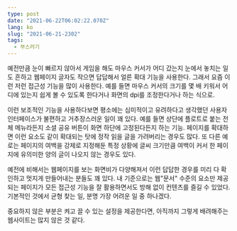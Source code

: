 ```yaml
---
type: post
date: "2021-06-22T06:02:22.070Z"
lang: ko
slug: "2021-06-21-2302"
tags:
  - 부스러기
---
```


예전만큼 눈이 빠르지 않아서 게임을 해도 마우스 커서가 어디 갔는지 눈에서 놓치는 일도 흔하고 웹페이지 글자도 작으면 답답해서 얼른 확대 기능을 사용한다. 그래서 요즘 이런 저런 접근성 기능을 많이 사용한다. 예를 들면 마우스 커서의 크기를 몇 배 키워서 어디에 있는지 쉽게 볼 수 있도록 한다거나 화면의 dpi를 조정한다거나 하는 식으로.

이런 보조적인 기능을 사용하다보면 평소에는 심미적이고 유려하다고 생각했던 사용자 인터페이스가 불편하고 거추장스러운 일이 꽤 있다. 예를 들면 상단에 플로트로 붙는 전체 메뉴라든지 소셜 공유 버튼이 화면 하단에 고정된다든지 하는 기능. 페이지를 확대하면 이런 요소도 같이 확대되는 탓에 정작 읽을 글을 가려버리는 경우도 많다. 또 다른 예로는 페이지의 여백을 강제로 지정해둔 특정 상황에 글씨 크기만큼 여백이 커서 한 페이지에 유의미한 양의 글이 나오지 않는 경우도 있다.

예전에 비해서는 웹페이지를 보는 화면비가 다양해져서 이런 답답한 경우를 미리 다 확인하고 멋지게 만들어내는 분들도 꽤 있다. 내 기준으로는 웹"문서" 수준의 요소만 제공되는 페이지가 모든 접근성 기능을 잘 활용하면서도 방해 없이 컨텐츠를 즐길 수 있었다. 기본적인 것에서 균형 찾는 일, 분명 가장 어려운 일 중 하나겠다.

중요하지 않은 부분은 켜고 끌 수 있는 설정을 제공한다면, 아직까지 그렇게 배려해주는 웹사이트는 많지 않은 것 같다.

